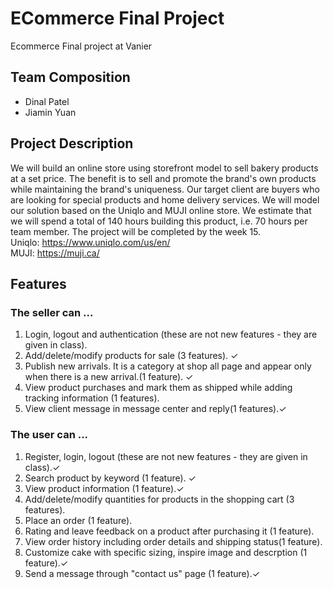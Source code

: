 # ECommerce Final Project
Ecommerce Final project at Vanier

## Team Composition
* Dinal Patel
* Jiamin Yuan

## Project Description
We will build an online store using storefront model to sell bakery products at a set price. The benefit is to sell and promote the brand's own products while maintaining the brand's uniqueness. Our target client are buyers who are looking for special products and home delivery services. We will model our solution based on the Uniqlo and MUJI online store. We estimate that we will spend a total of 140 hours building this product, i.e. 70 hours per team member. The project will be completed by the week 15. 
<br>
Uniqlo: https://www.uniqlo.com/us/en/
<br>
MUJI: https://muji.ca/

## Features
### The seller can ...
1. Login, logout and authentication (these are not new features - they are given in class).
2. Add/delete/modify products for sale (3 features). ✓
3. Publish new arrivals. It is a category at shop all page and appear only when there is a new arrival.(1 feature). ✓
4. View product purchases and mark them as shipped while adding tracking information (1 features).
5. View client message in message center and reply(1 features).✓

### The user can ...
1. Register, login, logout (these are not new features - they are given in class).✓
2. Search product by keyword (1 feature). ✓
3. View product information (1 feature).✓
4. Add/delete/modify quantities for products in the shopping cart (3 features).
5. Place an order (1 feature).
6. Rating and leave feedback on a product after purchasing it (1 feature).
7. View order history including order details and shipping status(1 feature).
8. Customize cake with specific sizing, inspire image and descrption (1 feature).✓
9. Send a message through "contact us" page (1 feature).✓

